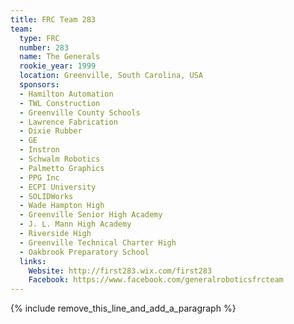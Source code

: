 ```yaml
---
title: FRC Team 283
team:
  type: FRC
  number: 283
  name: The Generals
  rookie_year: 1999
  location: Greenville, South Carolina, USA
  sponsors:
  - Hamilton Automation
  - TWL Construction
  - Greenville County Schools
  - Lawrence Fabrication
  - Dixie Rubber
  - GE
  - Instron
  - Schwalm Robotics
  - Palmetto Graphics
  - PPG Inc
  - ECPI University
  - SOLIDWorks
  - Wade Hampton High
  - Greenville Senior High Academy
  - J. L. Mann High Academy
  - Riverside High
  - Greenville Technical Charter High
  - Oakbrook Preparatory School
  links:
    Website: http://first283.wix.com/first283
    Facebook: https://www.facebook.com/generalroboticsfrcteam
---
```


{% include remove_this_line_and_add_a_paragraph %}